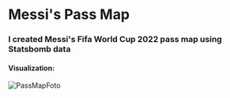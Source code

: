 # Messi's Pass Map
### I created Messi's Fifa World Cup 2022 pass map using Statsbomb data


#### Visualization:
![PassMapFoto](https://github.com/suubmad/Messi_Pass_Map/assets/29547973/37140715-d7b1-469a-8a38-e9938839b51f)
